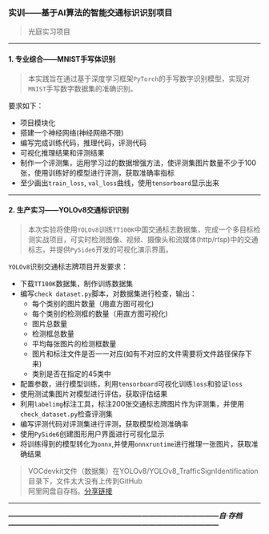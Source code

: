 ### 实训——基于AI算法的智能交通标识识别项目
> 光庭实习项目
---
#### 1. 专业综合——MNIST手写体识别
> 本实践旨在通过基于深度学习框架`PyTorch`的手写数字识别模型，实现对`MNIST`手写数字数据集的准确识别。

要求如下：
  - 项目模块化
  - 搭建一个神经网络(神经网络不限)
  - 编写完成训练代码，推理代码，评测代码
  - 可视化推理结果和评测结果
  - 制作一个评测集，运用学习过的数据增强方法，使评测集图片数量不少于100张，使用训练好的模型进行评测，获取准确率指标
  - 至少画出`train_loss`, `val_loss`曲线，使用`tensorboard`显示出来
---
#### 2. 生产实习——YOLOv8交通标识识别
> 本次实验将使用`YOLOv8`训练`TT100K`中国交通标志数据集，完成一个多目标检测实战项目，可实时检测图像、视频、摄像头和流媒体(http/rtsp)中的交通标志，并提供`PySide6`开发的可视化演示界面。

`YOLOv8`识别交通标志牌项目开发要求：
  - 下载`TT100K`数据集，制作训练数据集
  - 编写`check dataset.py`脚本，对数据集进行检查，输出：
    - 每个类别的图片数量（用直方图可视化)
    - 每个类别的检测框的数量（用直方图可视化)
    - 图片总数量
    - 检测框总数量
    - 平均每张图片的检测框数量
    - 图片和标注文件是否一一对应(如有不对应的文件需要将文件路径保存下来)
    - 类别是否在指定的45类中
  - 配置参数，进行模型训练，利用`tensorboard`可视化训练`loss`和验证`loss`
  - 使用测试集图片对模型进行评估，获取评估结果
  - 利用`labelimg`标注工具，标注200张交通标志牌图片作为评测集，并使用`check_dataset.py`检查评测集
  - 编写评测代码对评测集进行评测，获取模型检测准确率
  - 使用`PySide6`创建图形用户界面进行可视化显示
  - 将训练得到的模型转化为`onnx`,并使用`onnxruntime`进行推理一张图片，获取准确结果
> VOCdevkit文件（数据集）在YOLOv8/YOLOv8_TrafficSignIdentification目录下，文件太大没有上传到GitHub   
> 阿里网盘自存档。[分享链接]( )
-----
***——————————————————————————————自·存档——————————————————————————————***
